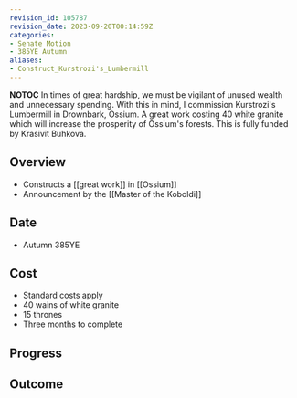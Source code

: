 ```yaml
---
revision_id: 105787
revision_date: 2023-09-20T00:14:59Z
categories:
- Senate Motion
- 385YE Autumn
aliases:
- Construct_Kurstrozi's_Lumbermill
---
```



__NOTOC__
In times of great hardship, we must be vigilant of unused wealth and unnecessary spending. With this in mind, I commission Kurstrozi's Lumbermill in Drownbark, Ossium. A great work costing 40 white granite which will increase the prosperity of Ossium's forests. This is fully funded by Krasivit Buhkova.
## Overview
* Constructs a [[great work]] in [[Ossium]]
* Announcement by the [[Master of the Koboldi]]
## Date
* Autumn 385YE
## Cost
* Standard costs apply
* 40 wains of white granite
* 15 thrones
* Three months to complete
## Progress

## Outcome
